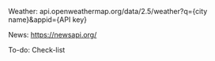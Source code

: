 Weather:
api.openweathermap.org/data/2.5/weather?q={city name}&appid={API key}

News:
https://newsapi.org/

To-do:
Check-list